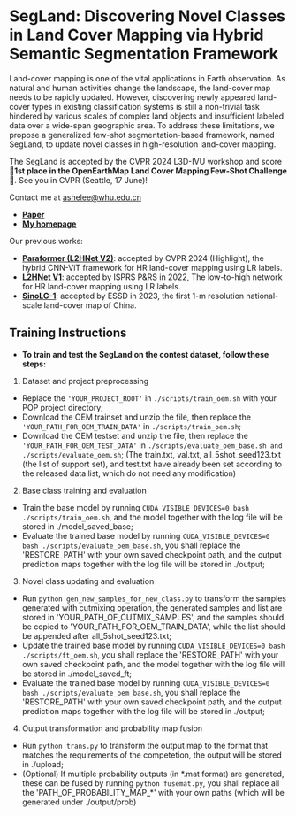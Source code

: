 # SegLand: Discovering Novel Classes in Land Cover Mapping via Hybrid Semantic Segmentation Framework
Land-cover mapping is one of the vital applications in Earth observation. As natural and human activities change the landscape, the land-cover map needs to be rapidly updated. However, discovering newly appeared land-cover types in existing classification systems is still a non-trivial task hindered by various scales of complex land objects and insufficient labeled data over a wide-span geographic area. To address these limitations, we propose a generalized few-shot segmentation-based framework, named SegLand, to update novel classes in high-resolution land-cover mapping. 

The SegLand is accepted by the CVPR 2024 L3D-IVU workshop and score **:rocket:1st place in the OpenEarthMap Land Cover Mapping Few-Shot Challenge:rocket:**. See you in CVPR (Seattle, 17 June)!

Contact me at ashelee@whu.edu.cn
* [**Paper**](https://arxiv.org/abs/2403.02746)
* [**My homepage**](https://lizhuohong.github.io/lzh/)
  
Our previous works:
* [**Paraformer (L2HNet V2)**](https://arxiv.org/abs/2403.02746): accepted by CVPR 2024 (Highlight), the hybrid CNN-ViT framework for HR land-cover mapping using LR labels.
* [**L2HNet V1**](https://www.sciencedirect.com/science/article/abs/pii/S0924271622002180): accepted by ISPRS P&RS in 2022, The low-to-high network for HR land-cover mapping using LR labels.
* [**SinoLC-1**](https://essd.copernicus.org/articles/15/4749/2023/): accepted by ESSD in 2023, the first 1-m resolution national-scale land-cover map of China.

## Training Instructions

* **To train and test the SegLand on the contest dataset, follow these steps:**
1. Dataset and project preprocessing
*  Replace the `'YOUR_PROJECT_ROOT'` in `./scripts/train_oem.sh` with your POP project directory;
*  Download the OEM trainset and unzip the file, then replace the `'YOUR_PATH_FOR_OEM_TRAIN_DATA'` in `./scripts/train_oem.sh`;
*  Download the OEM testset and unzip the file, then replace the `'YOUR_PATH_FOR_OEM_TEST_DATA'` in `./scripts/evaluate_oem_base.sh and ./scripts/evaluate_oem.sh`;
(The train.txt, val.txt, all_5shot_seed123.txt (the list of support set), and test.txt have already been set according to the released data list, which do not need any modification)

2. Base class training and evaluation
*  Train the base model by running `CUDA_VISIBLE_DEVICES=0 bash ./scripts/train_oem.sh`, and the model together with the log file will be stored in ./model_saved_base;
*  Evaluate the trained base model by running `CUDA_VISIBLE_DEVICES=0 bash ./scripts/evaluate_oem_base.sh`, you shall replace the 'RESTORE_PATH' with your own saved checkpoint path, and the output prediction maps together with the log file will be stored in ./output;

3. Novel class updating and evaluation
*  Run `python gen_new_samples_for_new_class.py` to transform the samples generated with cutmixing operation, the generated samples and list are stored in 'YOUR_PATH_OF_CUTMIX_SAMPLES', and the samples should be copied to 'YOUR_PATH_FOR_OEM_TRAIN_DATA', while the list should be appended after all_5shot_seed123.txt;
*  Update the trained base model by running `CUDA_VISIBLE_DEVICES=0 bash ./scripts/ft_oem.sh`, you shall replace the 'RESTORE_PATH' with your own saved checkpoint path, and the model together with the log file will be stored in ./model_saved_ft;
*  Evaluate the trained base model by running `CUDA_VISIBLE_DEVICES=0 bash ./scripts/evaluate_oem_base.sh`, you shall replace the 'RESTORE_PATH' with your own saved checkpoint path, and the output prediction maps together with the log file will be stored in ./output;

4. Output transformation and probability map fusion
*  Run `python trans.py` to transform the output map to the format that matches the requirements of the competetion, the output will be stored in ./upload;
* (Optional) If multiple probability outputs (in *.mat format) are generated, these can be fused by running `python fusemat.py`, you shall replace all the 'PATH_OF_PROBABILITY_MAP_\*' with your own paths (which will be generated under ./output/prob)
